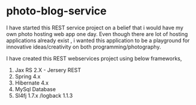 # photo-blog-service

I have started this REST service project on a belief that i would have my own photo hosting web app one day. Even though there are lot
of hosting applications already exist , i wanted this application to be a playground for innovative ideas/creativity on both programming/photography.

I have created this REST webservices project using  below frameworks,
  1) Jax RS 2.X - Jersery REST
  2) Spring 4.x
  3) Hibernate 4.x
  3) MySql Database
  4) Sl4fj 1.7.x /logback 1.1.3
  
  
